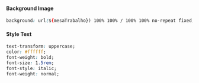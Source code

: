 #### Background Image
~~~css
background: url(${mesaTrabalho}) 100% 100% / 100% 100% no-repeat fixed;
~~~

#### Style Text
~~~css
text-transform: uppercase;
color: #ffffff;
font-weight: bold;
font-size: 1.5rem;
font-style: italic;
font-weight: normal;
~~~
